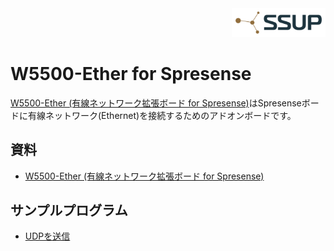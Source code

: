 <div align="right">
<a href="https://developer.sony.com/ja/develop/ssup/"><img src="../../images/SSUPLOGO2.png" width="150"></a>
</div>

# W5500-Ether for Spresense

[W5500-Ether (有線ネットワーク拡張ボード for Spresense)](https://crane-elec.co.jp/products/oem/vol-20/)はSpresenseボードに有線ネットワーク(Ethernet)を接続するためのアドオンボードです。

## 資料
- [W5500-Ether (有線ネットワーク拡張ボード for Spresense)](https://crane-elec.co.jp/products/oem/vol-20/)

## サンプルプログラム
- [UDPを送信](udpTimeoutReset/)
